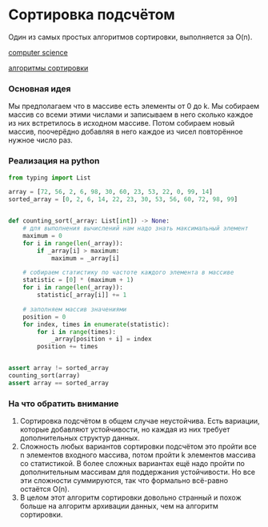 # Сортировка подсчётом

Один из самых простых алгоритмов сортировки, выполняется за O(n).

[computer science](./meta_computer_science.md)

[алгоритмы сортировки](./meta_algoritmy_sortirovki.md)


### Основная идея

Мы предполагаем что в массиве есть элементы от 0 до k. Мы собираем массив со
всеми этими числами и записываем в него сколько каждое из них встретилось в исходном массиве.
Потом собираем новый массив, поочерёдно добавляя в него каждое из чисел
повторённое нужное число раз.

### Реализация на python

```python
from typing import List

array = [72, 56, 2, 6, 98, 30, 60, 23, 53, 22, 0, 99, 14]
sorted_array = [0, 2, 6, 14, 22, 23, 30, 53, 56, 60, 72, 98, 99]


def counting_sort(_array: List[int]) -> None:
    # для выполнения вычислений нам надо знать максимальный элемент
    maximum = 0
    for i in range(len(_array)):
        if _array[i] > maximum:
            maximum = _array[i]

    # собираем статистику по частоте каждого элемента в массиве
    statistic = [0] * (maximum + 1)
    for i in range(len(_array)):
        statistic[_array[i]] += 1

    # заполняем массив значениями
    position = 0
    for index, times in enumerate(statistic):
        for i in range(times):
            _array[position + i] = index
        position += times


assert array != sorted_array
counting_sort(array)
assert array == sorted_array
```

### На что обратить внимание

1. Сортировка подсчётом в общем случае неустойчива. Есть вариации, которые 
добавляют устойчивости, но каждая из них требует дополнительных структур данных.
1. Сложность любых вариантов сортировки подсчётом это пройти все n элементов
входного массива, потом пройти k элементов массива со статистикой. В более
сложных вариантах ещё надо пройти по дополнительным массивам для поддержания
устойчивости. Но все эти сложности суммируются, так что формально всё-равно остаётся O(n).  
1. В целом этот алгоритм сортировки довольно странный и похож больше на
алгоритм архивации данных, чем на алгоритм сортировки.
